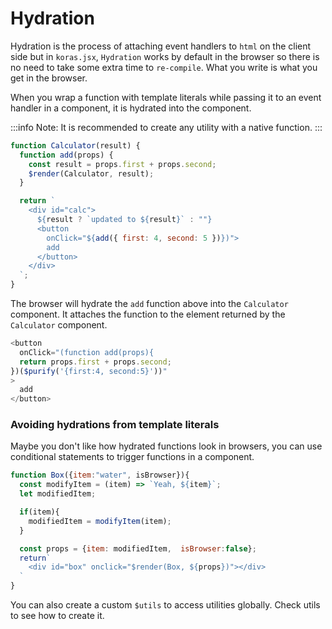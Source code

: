 # Hydration

Hydration is the process of attaching event handlers to `html` on the client side but in `koras.jsx`, `Hydration` works by default in the browser so there is no need to take some extra time to `re-compile`. What you write is what you get in the browser.

When you wrap a function with template literals while passing it to an event handler in a component, it is hydrated into the component.

:::info
Note: It is recommended to create any utility with a native function.
:::

```js
function Calculator(result) {
  function add(props) {
    const result = props.first + props.second;
    $render(Calculator, result);
  }

  return `
    <div id="calc">
      ${result ? `updated to ${result}` : ""}
      <button 
        onClick="${add({ first: 4, second: 5 })})">
        add
      </button>
    </div>
  `;
}
```

The browser will hydrate the `add` function above into the `Calculator` component. It attaches the function to the element returned by the `Calculator` component.

```js
<button
  onClick="(function add(props){
  return props.first + props.second;
})($purify('{first:4, second:5}'))"
>
  add
</button>
```

### Avoiding hydrations from template literals

Maybe you don't like how hydrated functions look in browsers, you can use conditional statements to trigger functions in a component.

```js
function Box({item:"water", isBrowser}){
  const modifyItem = (item) => `Yeah, ${item}`;
  let modifiedItem;

  if(item){
    modifiedItem = modifyItem(item);
  }

  const props = {item: modifiedItem,  isBrowser:false};
  return`
    <div id="box" onclick="$render(Box, ${props})"></div>
  `
}
```

You can also create a custom `$utils` to access utilities globally. Check utils to see how to create it.
